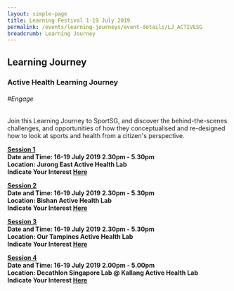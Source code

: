```yaml
---
layout: simple-page
title: Learning Festival 1-19 July 2019
permalink: /events/learning-journeys/event-details/LJ_ACTIVESG
breadcrumb: Learning Journey
---
```


## Learning Journey 
### Active Health Learning Journey

###### _#Engage_

Join this Learning Journey to SportSG, and discover the behind-the-scenes challenges, and opportunities of how they conceptualised and re-designed how to look at sports and health from a citizen's perspective.

<b><u>Session 1</u><br>
**Date and Time: 16-19 July 2019 2.30pm - 5.30pm** <br>
**Location: Jurong East Active Health Lab** <br>
**Indicate Your Interest [Here](https://)** 

<b><u>Session 2</u><br>
**Date and Time: 16-19 July 2019 2.30pm - 5.30pm** <br>
**Location: Bishan Active Health Lab** <br>
**Indicate Your Interest [Here](https://)** 

<b><u>Session 3</u><br>
**Date and Time: 16-19 July 2019 2.30pm - 5.30pm** <br>
**Location: Our Tampines Active Health Lab** <br>
**Indicate Your Interest [Here](https://)** 

<b><u>Session 4</u><br>
**Date and Time: 16-19 July 2019 2.00pm - 5.00pm** <br>
**Location: Decathlon Singapore Lab @ Kallang Active Health Lab** <br>
**Indicate Your Interest [Here](https://)** 
